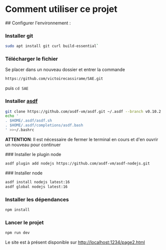 # Comment utiliser ce projet

## Configurer l'environnement : 

### Installer git

 ```bash
 sudo apt install git curl build-essential`
```

### Télécharger le fichier

Se placer dans un nouveau dossier et entrer la commande
```bash
https://github.com/victoirecassirame/SAE.git
```
puis `cd SAE`   

### Installer [asdf](https://github.com/asdf-vm/asdf) 

```bash
git clone https://github.com/asdf-vm/asdf.git ~/.asdf --branch v0.10.2
echo '
. $HOME/.asdf/asdf.sh
. $HOME/.asdf/completions/asdf.bash
' >>~/.bashrc
```

**ATTENTION**: Il est nécessaire de fermer le terminal en cours et d'en ouvrir un nouveau pour continuer

### Installer le plugin node


```bash
asdf plugin add nodejs https://github.com/asdf-vm/asdf-nodejs.git
```

### Installer node

```bash
asdf install nodejs latest:16
asdf global nodejs latest:16
```

### Installer les dépendances

```bash
npm install
```

### Lancer le projet

```bash
npm run dev
```

Le site est à présent disponible sur [http://localhost:1234/page2.html](http://localhost:1234/page2.html)

